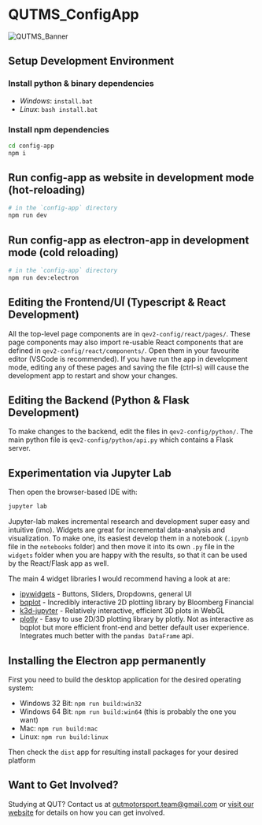 # QUTMS_ConfigApp

![QUTMS_Banner](https://raw.githubusercontent.com/Technosasquach/QUTMS_Master/master/src/qutmsBanner.jpg)

## Setup Development Environment



### Install python & binary dependencies

- *Windows*: `install.bat`
- *Linux*: `bash install.bat`

### Install npm dependencies

```bash
cd config-app
npm i
```

## Run config-app as website in development mode (hot-reloading)

```bash
# in the `config-app` directory
npm run dev
```

## Run config-app as electron-app in development mode (cold reloading)

```bash
# in the `config-app` directory
npm run dev:electron
```

## Editing the Frontend/UI (Typescript & React Development)

All the top-level page components are in `qev2-config/react/pages/`. These page components may also import re-usable React components that are defined in `qev2-config/react/components/`. Open them in your favourite editor (VSCode is recommended). If you have run the app in development mode, editing any of these pages and saving the file (ctrl-s) will cause the development app to restart and show your changes.

## Editing the Backend (Python & Flask Development)

To make changes to the backend, edit the files in `qev2-config/python/`. The main python file is `qev2-config/python/api.py` which contains a Flask server.

## Experimentation via Jupyter Lab

Then open the browser-based IDE with:

```bash
jupyter lab
```

Jupyter-lab makes incremental research and development super easy and intuitive (imo). Widgets are great for incremental data-analysis and visualization. To make one, its easiest develop them in a notebook (`.ipynb` file in the `notebooks` folder) and then move it into its own `.py` file in the `widgets` folder when you are happy with the results, so that it can be used by the React/Flask app as well.

The main 4 widget libraries I would recommend having a look at are:

- [ipywidgets](https://ipywidgets.readthedocs.io/en/latest/examples/Widget%20Basics.html) - Buttons, Sliders, Dropdowns, general UI
- [bqplot](https://bqplot.readthedocs.io/en/latest/) - Incredibly interactive 2D plotting library by Bloomberg Financial
- [k3d-jupyter](https://k3d-jupyter.readthedocs.io/en/latest/) - Relatively interactive, efficient 3D plots in WebGL
- [plotly](https://plot.ly/python/) - Easy to use 2D/3D plotting library by plotly. Not as interactive as bqplot but more efficient front-end and better default user experience. Integrates much better with the `pandas DataFrame` api.

## Installing the Electron app permanently

First you need to build the desktop application for the desired operating system:

- Windows 32 Bit: `npm run build:win32`
- Windows 64 Bit: `npm run build:win64` (this is probably the one you want)
- Mac: `npm run build:mac`
- Linux: `npm run build:linux`

Then check the `dist` app for resulting install packages for your desired platform

## Want to Get Involved?

Studying at QUT? Contact us at qutmotorsport.team@gmail.com or [visit our website](https://www.qutmotorsport.com/) for details on how you can get involved.
